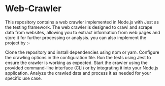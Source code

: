 # Web-Crawler
This repository contains a web crawler implemented in Node.js with Jest as the testing framework. The web crawler is designed to crawl and scrape data from websites, allowing you to extract information from web pages and store it for further processing or analysis.
you can also implement the project by :-

Clone the repository and install dependencies using npm or yarn.
Configure the crawling options in the configuration file.
Run the tests using Jest to ensure the crawler is working as expected.
Start the crawler using the provided command-line interface (CLI) or by integrating it into your Node.js application.
Analyze the crawled data and process it as needed for your specific use case.
